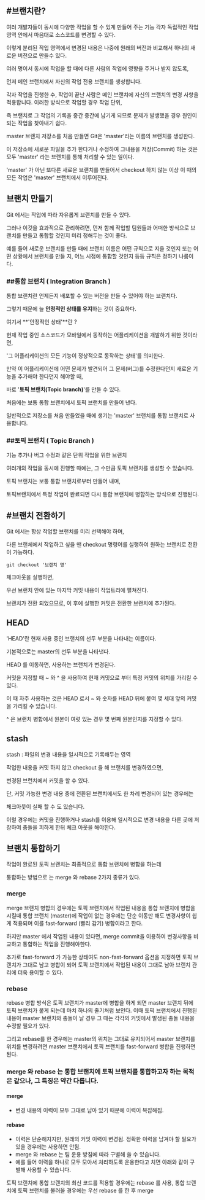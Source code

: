 ## #브랜치란?

여러 개발자들이 동시에 다양한 작업을 할 수 있게 만들어 주는 기능 각자 독립적인 작업 영역 안에서 마음대로 소스코드를 변경할 수 있다. 

이렇게 분리된 작업 영역에서 변경된 내용은 나중에 원래의 버전과 비교해서 하나의 새로운 버전으로 만들수 있다.

여러 명이서 동시에 작업을 할 때에 다른 사람의 작업에 영향을 주거나 받지 않도록, 

먼저 메인 브랜치에서 자신의 작업 전용 브랜치를 생성합니다. 

각자 작업을 진행한 수, 작업이 끝난 사람은 메인 브랜치에 자신의 브랜치의 변경 사항을 적용합니다. 이러한 방식으로 작업할 경우 작업 단위, 

즉 브랜치로 그 작업의 기록을 중간 중간에 남기게 되므로 문제가 발생했을 경우 원인이 되는 작업을 찾아내기 쉽다.

master 브랜치 저장소를 처음 만들면 Git은 'master'라는 이름의 브랜치를 생성한다. 

이 저장소에 새로운 파일을 추가 한다거나 수정하여 그내용을 저장(Commit) 하는 것은 모두 'master' 라는 브랜치를 통해 처리할 수 있는 일이다.

'master' 가 아닌 또다른 새로운 브랜치를 만들어서 checkout 하지 않는 이상 이 때의 모든 작업은 'master' 브랜치에서 이루어진다.

## 브랜치 만들기

Git 에서는 작업에 따라 자유롭게 브랜치를 만들 수 있다. 

그러나 이것을 효과적으로 관리하려면, 먼저 함께 작업할 팀원들과 어떠한 방식으로 브랜치를 만들고 통합할 것인지 미리 정해두는 것이 좋다. 

예를 들어 새로운 브랜치를 만들 때에 브랜치 이름은 어떤 규칙으로 지을 것인지 또는 어떤 상황에서 브랜치를 만들 지, 어느 시점에 통합할 것인지 등등 규칙은 정하기 나름이다.

### ##통합 브랜치 ( Integration Branch )

통합 브랜치란 언제든지 배포할 수 있는 버전을 만들 수 있어야 하는 브랜치다. 

그렇기 때문에 늘 **안정적인 상태를 유지**하는 것이 중요하다. 

여기서 **'안정적인 상태'**란 ?

현재 작업 중인 소스코드가 모바일에서 동작하는 어플리케이션을 개발하기 위한 것이라면, 

'그 어플리케이션의 모든 기능이 정상적으로 동작하는 상태'를 의미한다.

만약 이 어플리케이션에 어떤 문제가 발견되어 그 문제(버그)를 수정한다던지 새로운 기능을 추가해야 한다던지 해야할 때, 

바로 '**토픽 브랜치(Topic branch)**'를 만들 수 있다. 

처음에는 보통 통합 브랜치에서 토픽 브랜치를 만들어 낸다.

일반적으로 저장소를 처음 만들었을 때에 생기는 'master' 브랜치를 통합 브랜치로 사용합니다.

### ##토픽 브랜치 ( Topic Branch )

기능 추가나 버그 수정과 같은 단위 작업을 위한 브랜치

여러개의 작업을 동시에 진행할 때에는, 그 수만큼 토픽 브랜치를 생성할 수 있습니다.

토픽 브랜치는 보통 통합 브랜치로부터 만들어 내며,

토픽브랜치에서 특정 작업이 완료되면 다시 통합 브랜치에 병합하는 방식으로 진행된다.

## #브랜치 전환하기

Git 에서는 항상 작업할 브랜치를 미리 선택해야 하며,

다른 브랜체에서 작업하고 싶을 땐 checkout 명령어를 실행하여 원하는 브랜치로 전환이 가능하다.

```
git checkout '브랜치 명'
```

체크아웃을 실행하면,

우선 브랜치 안에 있는 마지막 커밋 내용이 작업트리에 펼쳐진다.

브랜치가 전환 되었으므로, 이 후에 실행한 커밋은 전환한 브랜치에 추가된다.

## HEAD

'HEAD'란 현재 사용 중인 브랜치의 선두 부분을 나타내는 이름이다.

기본적으로는 master의 선두 부분을 나타낸다.

HEAD 를 이동하면, 사용하는 브랜치가 변경된다.

커밋을 지정할 때 ~ 와 ^ 을 사용하여 현재 커밋으로 부터 특정 커밋의 위치를 가리킬 수 있다.

이 때 자주 사용하는 것은 HEAD 로서 ~ 와 숫자를 HEAD 뒤에 붙여 몇 세대 앞의 커밋을 가리킬 수 있습니다.

^ 은 브랜치 병합에서 원본이 여럿 있는 경우 몇 번째 원본인지를 지정할 수 있다.


## stash

stash : 파일의 변경 내용을 일시적으로 기록해두는 영역

작업한 내용을 커밋 하지 않고 checkout 을 해 브랜치를 변경하였으면,

변경된 브런치에서 커밋을 할 수 있다.

단, 커밋 가능한 변경 내용 중에 전환된 브랜치에서도 한 차례 변경되어 있는 경우에는

체크아웃이 실패 할 수 도 있습니다.

이럴 경우에는 커밋을 진행하거나 stash를 이용해 일시적으로 변경 내용을 다른 곳에 저장하여 충돌을 피하게 한뒤 체크 아웃을 해야한다.


## 브랜치 통합하기

작업이 완료된 토픽 브랜치는 최종적으로 통합 브랜치에 병합을 하는데

통합하는 방법으로 는 merge 와 rebase 2가지 종류가 있다.

### merge

merge 브랜치 병합의 경우에는 토픽 브랜치에서 작업된 내용을 통합 브랜치에 병합을 시킬때
통합 브랜치 (master)에 작업이 없는 경우에는 단순 이동만 해도 변경사항이 쉽게 적용되며 이를 fast-forward (빨리 감기) 병합이라고 한다.

하지만 master 에서 작업된 내용이 있다면, merge commit을 이용하여 변경사항을 비교하고 통합하는 작업을 진행해야한다.

추가로 fast-forward 가 가능한 상태여도 non-fast-forward 옵션을 지정하면
토픽 브랜치가 그대로 남고 병합이 되어 토픽 브랜치에서 작업된 내용이 그대로 남아
브랜치 관리에 더욱 용이할 수 있다.

### rebase

rebase 병합 방식은 
토픽 브랜치가 master에 병합을 하게 되면
master 브랜치 뒤에 토픽 브랜치가 붙게 되는데 마치 하나의 줄기처럼 보인다.
이때 토픽 브랜치에서 진행된 내용이 master 브랜치와 충돌이 날 경우
그 때는 각각의 커밋에서 발생된 충돌 내용을 수정할 필요가 있다.

그리고 rebase를 한 경우에는 master의 위치는 그대로 유지되어서
master 브랜치를 위치를 변경하려면 master 브랜치에서 토픽 브랜치를
fast-forward 병합을 진행하면 된다.

### merge 와 rebase 는 통합 브랜치에 토픽 브랜치를 통합하고자 하는 목적은 같으나, 그 특징은 약간 다릅니다.

#### merge
 - 변경 내용의 이력이 모두 그대로 남아 있기 때문에 이력이 복잡해짐.
#### rebase
 - 이력은 단순해지지만, 원래의 커밋 이력이 변경됨. 정확한 이력을 남겨야 할 필요가 있을 경우에는 사용하면 안됨.
 - merge 와 rebase 는 팀 운용 방침에 따라 구별해 쓸 수 있습니다.
 - 예를 들어 이력을 하나로 모두 모아서 처리하도록 운용한다고 치면 아래와 같이 구별해 사용할 수 있습니다.

토픽 브랜치에 통합 브랜치의 최신 코드를 적용할 경우에는 rebase 를 사용,
통합 브랜치에 토픽 브랜치를 불러올 경우에는 우선 rebase 를 한 후 merge
